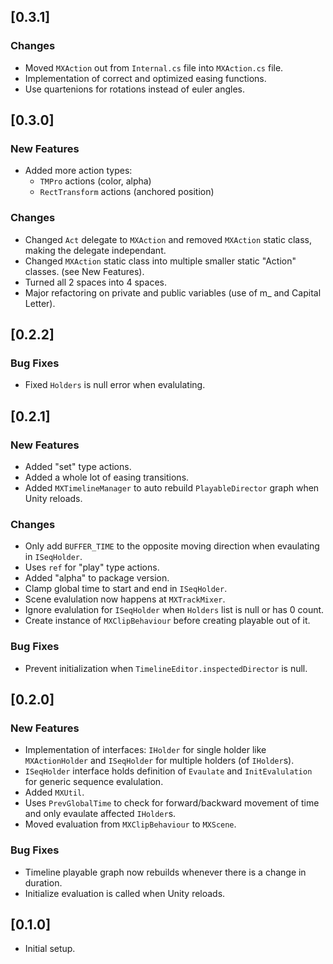 ## [0.3.1]

### Changes

- Moved `MXAction` out from `Internal.cs` file into `MXAction.cs` file.
- Implementation of correct and optimized easing functions.
- Use quartenions for rotations instead of euler angles.

## [0.3.0]

### New Features

- Added more action types:
  - `TMPro` actions (color, alpha)
  - `RectTransform` actions (anchored position)

### Changes

- Changed `Act` delegate to `MXAction` and removed `MXAction` static class, making the delegate independant.
- Changed `MXAction` static class into multiple smaller static "Action" classes. (see New Features).
- Turned all 2 spaces into 4 spaces.
- Major refactoring on private and public variables (use of m_ and Capital Letter).

## [0.2.2]

### Bug Fixes

- Fixed `Holders` is null error when evalulating.

## [0.2.1]

### New Features

- Added "set" type actions.
- Added a whole lot of easing transitions.
- Added `MXTimelineManager` to auto rebuild `PlayableDirector` graph when Unity reloads.

### Changes

- Only add `BUFFER_TIME` to the opposite moving direction when evaulating in `ISeqHolder`.
- Uses `ref` for "play" type actions.
- Added "alpha" to package version.
- Clamp global time to start and end in `ISeqHolder`.
- Scene evalulation now happens at `MXTrackMixer`.
- Ignore evalulation for `ISeqHolder` when `Holders` list is null or has 0 count.
- Create instance of `MXClipBehaviour` before creating playable out of it.

### Bug Fixes

- Prevent initialization when `TimelineEditor.inspectedDirector` is null.

## [0.2.0]

### New Features

- Implementation of interfaces: `IHolder` for single holder like `MXActionHolder` and `ISeqHolder` for multiple holders (of `IHolder`s).
- `ISeqHolder` interface holds definition of `Evaulate` and `InitEvalulation` for generic sequence evalulation.
- Added `MXUtil`.
- Uses `PrevGlobalTime` to check for forward/backward movement of time and only evaulate affected `IHolder`s.
- Moved evaluation from `MXClipBehaviour` to `MXScene`.

### Bug Fixes

- Timeline playable graph now rebuilds whenever there is a change in duration.
- Initialize evaluation is called when Unity reloads.

## [0.1.0]

- Initial setup.